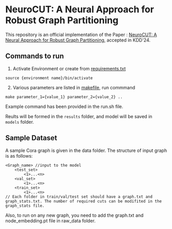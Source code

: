 # NeuroCUT: A Neural Approach for Robust Graph Partitioning

This repository is an official implementation of the Paper : [NeuroCUT: A Neural Approach for Robust Graph Partitioning](https://arxiv.org/abs/2310.11787), accepted in KDD'24.


## Commands to run
1. Activate Environment or create from [requirements.txt](./requirements.txt)
```
source {environment name}/bin/activate
```
2. Various parameters are listed in [makefile](/src/makefile), run commmand
```
make parameter_1={value_1} parameter_2={value_2} ..
```

Example command has been provided in the run.sh file.

Reults will be formed in the `results` folder, and model will be saved in `models` folder.

## Sample Dataset
A sample Cora graph is given in the data folder. The structure of input graph is as follows:
```
<Graph_name> //input to the model
    <test_set> 
        <1>...<n>
    <val_set> 
        <1>...<n>
    <train_set> 
        <1>...<n>
// Each folder in train/val/test set should have a graph.txt and graph_stats.txt. The number of required cuts can be modifited in the graph_stats file.
```
Also, to run on any new graph, you need to add the graph.txt and node_embedding.pt file in raw_data folder. 

